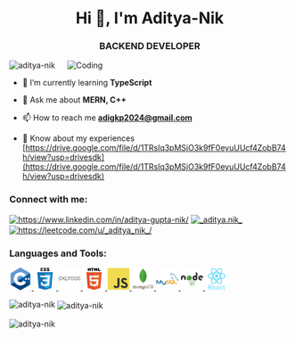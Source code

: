 
<h1 align="center">Hi 👋, I'm Aditya-Nik</h1>
<h3 align="center">BACKEND DEVELOPER</h3>
<img align="right" alt="Coding" width="400" src="https://user-images.githubusercontent.com/74038190/212748842-9fcbad5b-6173-4175-8a61-521f3dbb7514.gif">

<p align="left"> <img src="https://komarev.com/ghpvc/?username=aditya-nik&label=Profile%20views&color=0e75b6&style=flat" alt="aditya-nik" /> </p>

- 🌱 I’m currently learning **TypeScript**

- 💬 Ask me about **MERN, C++**

- 📫 How to reach me **adigkp2024@gmail.com**

- 📄 Know about my experiences [https://drive.google.com/file/d/1TRslq3pMSjO3k9fF0eyuUUcf4ZobB74h/view?usp=drivesdk](https://drive.google.com/file/d/1TRslq3pMSjO3k9fF0eyuUUcf4ZobB74h/view?usp=drivesdk)

<h3 align="left">Connect with me:</h3>
<p align="left">
<a href="https://linkedin.com/in/aditya-gupta-nik/" target="blank"><img align="center" src="https://raw.githubusercontent.com/rahuldkjain/github-profile-readme-generator/master/src/images/icons/Social/linked-in-alt.svg" alt="https://www.linkedin.com/in/aditya-gupta-nik/" height="30" width="40" /></a>
<a href="https://instagram.com/_aditya.nik_" target="blank"><img align="center" src="https://raw.githubusercontent.com/rahuldkjain/github-profile-readme-generator/master/src/images/icons/Social/instagram.svg" alt="_aditya.nik_" height="30" width="40" /></a>
<a href="https://www.leetcode.com/https://leetcode.com/u/_aditya_nik_/" target="blank"><img align="center" src="https://raw.githubusercontent.com/rahuldkjain/github-profile-readme-generator/master/src/images/icons/Social/leet-code.svg" alt="https://leetcode.com/u/_aditya_nik_/" height="30" width="40" /></a>
</p>

<h3 align="left">Languages and Tools:</h3>
<p align="left"> <a href="https://www.w3schools.com/cpp/" target="_blank" rel="noreferrer"> <img src="https://raw.githubusercontent.com/devicons/devicon/master/icons/cplusplus/cplusplus-original.svg" alt="cplusplus" width="40" height="40"/> </a> <a href="https://www.w3schools.com/css/" target="_blank" rel="noreferrer"> <img src="https://raw.githubusercontent.com/devicons/devicon/master/icons/css3/css3-original-wordmark.svg" alt="css3" width="40" height="40"/> </a> <a href="https://expressjs.com" target="_blank" rel="noreferrer"> <img src="https://raw.githubusercontent.com/devicons/devicon/master/icons/express/express-original-wordmark.svg" alt="express" width="40" height="40"/> </a> <a href="https://www.w3.org/html/" target="_blank" rel="noreferrer"> <img src="https://raw.githubusercontent.com/devicons/devicon/master/icons/html5/html5-original-wordmark.svg" alt="html5" width="40" height="40"/> </a> <a href="https://developer.mozilla.org/en-US/docs/Web/JavaScript" target="_blank" rel="noreferrer"> <img src="https://raw.githubusercontent.com/devicons/devicon/master/icons/javascript/javascript-original.svg" alt="javascript" width="40" height="40"/> </a> <a href="https://www.mongodb.com/" target="_blank" rel="noreferrer"> <img src="https://raw.githubusercontent.com/devicons/devicon/master/icons/mongodb/mongodb-original-wordmark.svg" alt="mongodb" width="40" height="40"/> </a> <a href="https://www.mysql.com/" target="_blank" rel="noreferrer"> <img src="https://raw.githubusercontent.com/devicons/devicon/master/icons/mysql/mysql-original-wordmark.svg" alt="mysql" width="40" height="40"/> </a> <a href="https://nodejs.org" target="_blank" rel="noreferrer"> <img src="https://raw.githubusercontent.com/devicons/devicon/master/icons/nodejs/nodejs-original-wordmark.svg" alt="nodejs" width="40" height="40"/> </a> <a href="https://reactjs.org/" target="_blank" rel="noreferrer"> <img src="https://raw.githubusercontent.com/devicons/devicon/master/icons/react/react-original-wordmark.svg" alt="react" width="40" height="40"/> </a> </p>

<p><img align="left" src="https://github-readme-stats.vercel.app/api/top-langs?username=aditya-nik&show_icons=true&locale=en&layout=compact" alt="aditya-nik" /></p>

<p>&nbsp;<img align="center" src="https://github-readme-stats.vercel.app/api?username=aditya-nik&show_icons=true&locale=en" alt="aditya-nik" /></p>

<p><img align="center" src="https://github-readme-streak-stats.herokuapp.com/?user=aditya-nik&" alt="aditya-nik" /></p>
